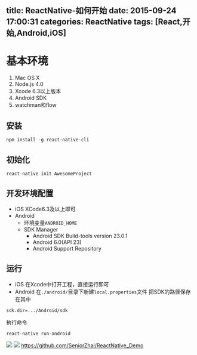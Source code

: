 title: ReactNative-如何开始
date: 2015-09-24 17:00:31
categories: ReactNative
tags: [React,开始,Android,iOS]
---
<!--more-->
# 基本环境
1. Mac OS X
2. Node.js 4.0
3. Xcode 6.3以上版本
4. Android SDK
5. watchman和flow
## 安装
```shell
npm install -g react-native-cli
```
## 初始化
```shell
react-native init AwesomeProject
```
## 开发环境配置
- iOS XCode6.3及以上即可
- Android
	+ 环境变量`ANDROID_HOME`
	+ SDK Manager
		- Android SDK Build-tools version 23.0.1
		- Android 6.0(API 23)
		- Android Support Repository

## 运行
- iOS
在Xcode中打开工程，直接运行即可
- Android
在`./android/`目录下新建`local.properties`文件
把SDK的路径保存在其中
```
sdk.dir=.../Android/sdk
```
执行命令
```shell
react-native run-android
```
![](/img/15092401.png)
![](/img/15092402.png)
<https://github.com/SeniorZhai/ReactNative_Demo>
